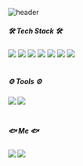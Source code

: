 ![header](https://capsule-render.vercel.app/api?type=waving&color=auto&height=150&section=header&text=👋I'm%20MinKyung🤗&fontSize=30)

<h5>🛠️ Tech Stack 🛠️</h5>
<a href="#none"><img src="https://img.shields.io/badge/Java-007396?style=flat&logo=Java&logoColor=white"/></a>
<a href="#none"><img src="https://img.shields.io/badge/Spring-6DB33F?style=flat&logo=Spring&logoColor=white"/></a>
<a href="#none"><img src="https://img.shields.io/badge/Oracle-F80000?style=flat&logo=Oracle&logoColor=white"/></a>
<a href="#none"><img src="https://img.shields.io/badge/JavaScript-F7DF1E?style=flat&logo=JavaScript&logoColor=white"/></a>
<a href="#none"><img src="https://img.shields.io/badge/jQuery-0769AD?style=flat&logo=jQuery&logoColor=white"/></a>
<a href="#none"><img src="https://img.shields.io/badge/HTML5-E34F26?style=flat&logo=HTML5&logoColor=white"/></a>
<a href="#none"><img src="https://img.shields.io/badge/CSS3-1572B6?style=flat&logo=CSS3&logoColor=white"/></a>
<br><br>

<h5>⚙️ Tools ⚙️<h5>
<a href="#none"><img src="https://img.shields.io/badge/Eclipse IDE-2C2255?style=flat&logo=Eclipse IDE&logoColor=white"/></a>
<a href="#none"><img src="https://img.shields.io/badge/Git-F05032?style=flat&logo=Git&logoColor=white"/></a>
<br><br>
  
<h5>🐟 Me 🐟<h5>
<a href="https://www.instagram.com/cmingg/"><img src="https://img.shields.io/badge/Instagram-E4405F?style=flat&logo=Instagram&logoColor=white&link=https://www.instagram.com/cmingg/"/></a>
<a href="mailto:ald2395@naver.com"><img src="https://img.shields.io/badge/Gmail-d14836?style=flat&logo=Gmail&logoColor=white&link=ald2395@naver.com"/></a>


